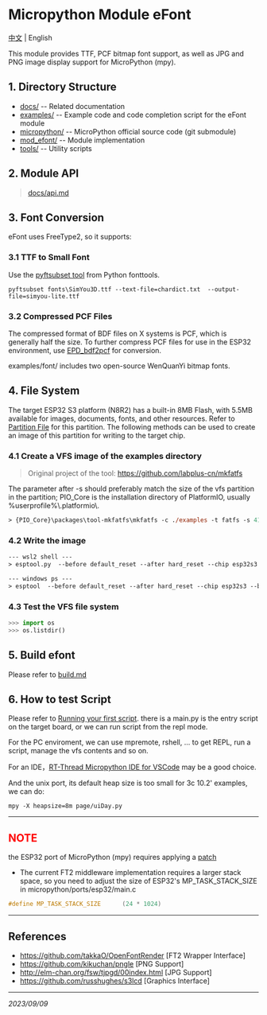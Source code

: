 # Micropython Module eFont

[中文](README_CN.md) | English

This module provides TTF, PCF bitmap font support, as well as JPG and PNG image display support for MicroPython (mpy).

## 1. Directory Structure

- [docs/](docs/) -- Related documentation
- [examples/](examples/) -- Example code and code completion script for the eFont module
- [micropython/](micropython/) -- MicroPython official source code (git submodule)
- [mod_efont/](mod_efont/) -- Module implementation
- [tools/](tools/) -- Utility scripts

## 2. Module API
> [docs/api.md](docs/api.md)

## 3. Font Conversion
eFont uses FreeType2, so it supports:

### 3.1 TTF to Small Font
Use the [pyftsubset tool](https://fonttools.readthedocs.io/en/latest/subset/index.html) from Python fonttools.

```shell
pyftsubset fonts\SimYou3D.ttf --text-file=chardict.txt  --output-file=simyou-lite.ttf
```

### 3.2 Compressed PCF Files
The compressed format of BDF files on X systems is PCF, which is generally half the size. To further compress PCF files for use in the ESP32 environment, use [EPD_bdf2pcf](https://github.com/dotnfc/EPD_bdf2pcf) for conversion.

examples/font/ includes two open-source WenQuanYi bitmap fonts.

## 4. File System
The target ESP32 S3 platform (N8R2) has a built-in 8MB Flash, with 5.5MB available for images, documents, fonts, and other resources. Refer to [Partition File](mod_efont/boards/EFORE_S3/partitions-8MiB.csv) for this partition. The following methods can be used to create an image of this partition for writing to the target chip.

### 4.1 Create a VFS image of the examples directory
> Original project of the tool: https://github.com/labplus-cn/mkfatfs

The parameter after -s should preferably match the size of the vfs partition in the partition; PIO_Core is the installation directory of PlatformIO, usually %userprofile%\\.platformio\\.

```ps
> {PIO_Core}\packages\tool-mkfatfs\mkfatfs -c ./examples -t fatfs -s 4194304 efore_s3_vfs.bin 
```

### 4.2 Write the image

```ps
--- wsl2 shell ---
> esptool.py  --before default_reset --after hard_reset --chip esp32s3 --baud 921600 --port /dev/ttyACM0 write_flash -z 0x290000 efore_s3_vfs.bin

--- windows ps ---
> esptool  --before default_reset --after hard_reset --chip esp32s3 --baud 921600 --port com6 write_flash -z 0x290000 efore_s3_vfs.bin
```

### 4.3 Test the VFS file system
```python
>>> import os
>>> os.listdir()
```

## 5. Build efont
Please refer to [build.md](docs/build.md)

## 6. How to test Script
Please refer to [Running your first script](https://docs.micropython.org/en/latest/pyboard/tutorial/script.html). there is a main.py is the entry script on the target board, or we can run script from the repl mode.

For the PC enviroment, we can use mpremote, rshell, ... to get REPL, run a script, manage the vfs contents and so on.

For an IDE，[RT-Thread Micropython IDE for VSCode](https://marketplace.visualstudio.com/items?itemName=RT-Thread.rt-thread-micropython) may be a good choice.

And the unix port, its default heap size is too small for 3c 10.2' examples, we can do:

```shell
mpy -X heapsize=8m page/uiDay.py
```
<hr>

## <span style="color:red;">NOTE</span>
the ESP32 port of MicroPython (mpy) requires applying a [patch](tools/esp32-patch.diff)

- The current FT2 middleware implementation requires a larger stack space, so you need to adjust the size of ESP32's MP_TASK_STACK_SIZE in
micropython/ports/esp32/main.c

```c
#define MP_TASK_STACK_SIZE      (24 * 1024)
```
<hr>

## References
- https://github.com/takkaO/OpenFontRender [FT2 Wrapper Interface]
- https://github.com/kikuchan/pngle [PNG Support]
- http://elm-chan.org/fsw/tjpgd/00index.html [JPG Support]
- https://github.com/russhughes/s3lcd [Graphics Interface]



<hr>

*2023/09/09*
